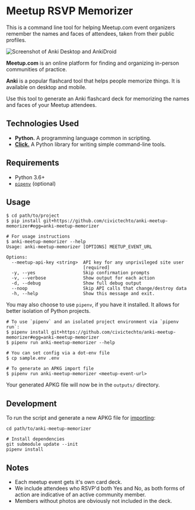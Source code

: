 # Meetup RSVP Memorizer

This is a command line tool for helping Meetup.com event organizers
remember the names and faces of attendees, taken from their public profiles.

![Screenshot of Anki Desktop and AnkiDroid](https://imgur.com/h471IJt.png)

**Meetup.com** is an online platform for finding and organizing
in-person communities of practice.

**Anki** is a popular flashcard tool that helps people memorize things.
It is available on desktop and mobile.

Use this tool to generate an Anki flashcard deck for memorizing the
names and faces of your Meetup attendees.

## Technologies Used

- **Python.** A programming language common in scripting.
- [**Click.**][click] A Python library for writing simple command-line
  tools.

## Requirements

* Python 3.6+
* [`pipenv`](https://pipenv.readthedocs.io/en/latest/#install-pipenv-today) (optional)

## Usage

```
$ cd path/to/project
$ pip install git+https://github.com/civictechto/anki-meetup-memorizer#egg=anki-meetup-memorizer

# For usage instructions
$ anki-meetup-memorizer --help
Usage: anki-meetup-memorizer [OPTIONS] MEETUP_EVENT_URL

Options:
  --meetup-api-key <string>  API key for any unprivileged site user
                             [required]
  -y, --yes                  Skip confirmation prompts
  -v, --verbose              Show output for each action
  -d, --debug                Show full debug output
  --noop                     Skip API calls that change/destroy data
  -h, --help                 Show this message and exit.

```

You may also choose to use `pipenv`, if you have it installed. It
allows for better isolation of Python projects.

```
# To use `pipenv` and an isolated project environment via `pipenv run`:
$ pipenv install git+https://github.com/civictechto/anki-meetup-memorizer#egg=anki-meetup-memorizer
$ pipenv run anki-meetup-memorizer --help

# You can set config via a dot-env file
$ cp sample.env .env

# To generate an APKG import file
$ pipenv run anki-meetup-memorizer <meetup-event-url>
```

Your generated APKG file will now be in the `outputs/` directory.

## Development

To run the script and generate a new APKG file for
[importing](https://ankidroid.org/docs/manual.html#importing):

```
cd path/to/anki-meetup-memorizer

# Install dependencies
git submodule update --init
pipenv install
```

## Notes

* Each meetup event gets it's own card deck.
* We include attendees who RSVP'd both Yes and No, as both forms of
  action are indicative of an active community member.
* Members without photos are obviously not included in the deck.

<!-- Links -->
   [click]: http://click.pocoo.org/5/
